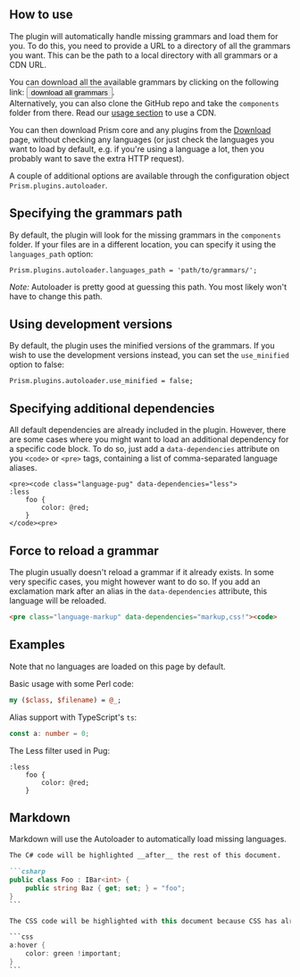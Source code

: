 <section class="language-javascript">

# How to use

The plugin will automatically handle missing grammars and load them for you. To do this, you need to provide a URL to a directory of all the grammars you want. This can be the path to a local directory with all grammars or a CDN URL.

You can download all the available grammars by clicking on the following link: <button class="download-grammars" type="button">download all grammars</button>.<br />
Alternatively, you can also clone the GitHub repo and take the `components` folder from there. Read our [usage section](https://prismjs.com/index.html#basic-usage-cdn) to use a CDN.

You can then download Prism core and any plugins from the [Download](https://prismjs.com/download.html) page, without checking any languages (or just check the languages you want to load by default, e.g. if you're using a language a lot, then you probably want to save the extra HTTP request).

A couple of additional options are available through the configuration object `Prism.plugins.autoloader`.

## Specifying the grammars path

By default, the plugin will look for the missing grammars in the `components` folder. If your files are in a different location, you can specify it using the `languages_path` option:

```
Prism.plugins.autoloader.languages_path = 'path/to/grammars/';
```

_Note:_ Autoloader is pretty good at guessing this path. You most likely won't have to change this path.

## Using development versions

By default, the plugin uses the minified versions of the grammars. If you wish to use the development versions instead, you can set the `use_minified` option to false:

```
Prism.plugins.autoloader.use_minified = false;
```

## Specifying additional dependencies

All default dependencies are already included in the plugin. However, there are some cases where you might want to load an additional dependency for a specific code block. To do so, just add a `data-dependencies` attribute on you `<code>` or `<pre>` tags, containing a list of comma-separated language aliases.

```markup
<pre><code class="language-pug" data-dependencies="less">
:less
	foo {
		color: @red;
	}
</code><pre>
```

## Force to reload a grammar

The plugin usually doesn't reload a grammar if it already exists. In some very specific cases, you might however want to do so. If you add an exclamation mark after an alias in the `data-dependencies` attribute, this language will be reloaded.

```html
<pre class="language-markup" data-dependencies="markup,css!"><code>
```

</section>

<section>

# Examples

Note that no languages are loaded on this page by default.

Basic usage with some Perl code:

```perl
my ($class, $filename) = @_;
```

Alias support with TypeScript's `ts`:

```ts
const a: number = 0;
```

The Less filter used in Pug:

```pug
:less
	foo {
		color: @red;
	}
```

# Markdown

Markdown will use the Autoloader to automatically load missing languages.

````markdown
The C# code will be highlighted __after__ the rest of this document.

```csharp
public class Foo : IBar<int> {
	public string Baz { get; set; } = "foo";
}
```

The CSS code will be highlighted with this document because CSS has already been loaded.

```css
a:hover {
	color: green !important;
}
```
````

</section>

